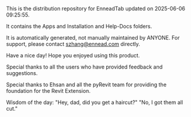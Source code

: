 This is the distribution repository for EnneadTab updated on 2025-06-06 09:25:55.



It contains the Apps and Installation and Help-Docs folders.

It is automatically generated, not manually maintained by ANYONE.
For support, please contact szhang@ennead.com directly.

Have a nice day! Hope you enjoyed using this product.

Special thanks to all the users who have provided feedback and suggestions.

Special thanks to Ehsan and all the pyRevit team for providing the foundation for the Revit Extension.



Wisdom of the day:
"Hey, dad, did you get a haircut?" "No, I got them all cut."
